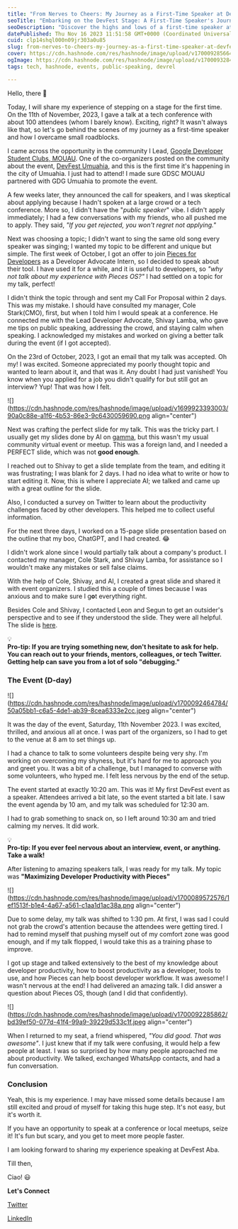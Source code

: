 ```yaml
---
title: "From Nerves to Cheers: My Journey as a First-Time Speaker at DevFest"
seoTitle: "Embarking on the DevFest Stage: A First-Time Speaker's Journey from Ne"
seoDescription: "Discover the highs and lows of a first-time speaker at DevFest, from conquering nerves to earning cheers."
datePublished: Thu Nov 16 2023 11:51:58 GMT+0000 (Coordinated Universal Time)
cuid: clp14shql000n09jr303a0u85
slug: from-nerves-to-cheers-my-journey-as-a-first-time-speaker-at-devfest
cover: https://cdn.hashnode.com/res/hashnode/image/upload/v1700092856645/36367427-190a-4292-a56b-ed836f887928.png
ogImage: https://cdn.hashnode.com/res/hashnode/image/upload/v1700093284090/e579f73c-6c1c-4a31-9e1a-6e056bc7eb90.png
tags: tech, hashnode, events, public-speaking, devrel

---
```


Hello, there 👋

Today, I will share my experience of stepping on a stage for the first time. On the 11th of November, 2023, I gave a talk at a tech conference with about 100 attendees (whom I barely know). Exciting, right? It wasn't always like that, so let's go behind the scenes of my journey as a first-time speaker and how I overcame small roadblocks.

I came across the opportunity in the community I Lead, [Google Developer Student Clubs, MOUAU](https://gdsc.community.dev/michael-okpara-university-of-agriculture-umudike/). One of the co-organizers posted on the community about the event, [DevFest Umuahia](https://gdg.community.dev/events/details/google-gdg-umuahia-presents-devfest-umuahia-2023/), and this is the first time it's happening in the city of Umuahia. I just had to attend! I made sure GDSC MOUAU partnered with GDG Umuahia to promote the event.

A few weeks later, they announced the call for speakers, and I was skeptical about applying because I hadn't spoken at a large crowd or a tech conference. More so, I didn't have the "*public speaker*" vibe. I didn't apply immediately; I had a few conversations with my friends, who all pushed me to apply. They said, *"If you get rejected, you won't regret not applying."*

Next was choosing a topic; I didn't want to sing the same old song every speaker was singing; I wanted my topic to be different and unique but simple. The first week of October, I got an offer to join [Pieces for Developers](https://pieces.app/) as a Developer Advocate Intern, so I decided to speak about their tool. I have used it for a while, and it is useful to developers, so *"why not talk about my experience with Pieces OS?"* I had settled on a topic for my talk, perfect!

I didn't think the topic through and sent my Call For Proposal within 2 days. This was my mistake. I should have consulted my manager, Cole Stark(CMO), first, but when I told him I would speak at a conference. He connected me with the Lead Developer Advocate, Shivay Lamba, who gave me tips on public speaking, addressing the crowd, and staying calm when speaking. I acknowledged my mistakes and worked on giving a better talk during the event (if I got accepted).

On the 23rd of October, 2023, I got an email that my talk was accepted. Oh my! I was excited. Someone appreciated my poorly thought topic and wanted to learn about it, and that was it. Any doubt I had just vanished! You know when you applied for a job you didn't qualify for but still got an interview? Yup! That was how I felt.

![](https://cdn.hashnode.com/res/hashnode/image/upload/v1699923393003/90a0c88e-a1f6-4b53-86e3-9c6430059690.png align="center")

Next was crafting the perfect slide for my talk. This was the tricky part. I usually get my slides done by AI on [gamma](https://gamma.app/), but this wasn't my usual community virtual event or meetup. This was a foreign land, and I needed a PERFECT slide, which was not **good enough**.

I reached out to Shivay to get a slide template from the team, and editing it was frustrating; I was blank for 2 days. I had no idea what to write or how to start editing it. Now, this is where I appreciate AI; we talked and came up with a great outline for the slide.

Also, I conducted a survey on Twitter to learn about the productivity challenges faced by other developers. This helped me to collect useful information.

For the next three days, I worked on a 15-page slide presentation based on the outline that my boo, ChatGPT, and I had created. 😂

I didn't work alone since I would partially talk about a company's product. I contacted my manager, Cole Stark, and Shivay Lamba, for assistance so I wouldn't make any mistakes or sell false claims.

With the help of Cole, Shivay, and AI, I created a great slide and shared it with event organizers. I studied this a couple of times because I was anxious and to make sure I g**o**t everything right.

Besides Cole and Shivay, I contacted Leon and Segun to get an outsider's perspective and to see if they understood the slide. They were all helpful. The slide is [here](https://docs.google.com/presentation/d/1o7F-MQ87FqPsGIxlNf9tnrH7XvOQgx3h/edit?usp=sharing&ouid=112963019252710584877&rtpof=true&sd=true).

<div data-node-type="callout">
<div data-node-type="callout-emoji">💡</div>
<div data-node-type="callout-text"><strong>Pro-tip: If you are trying something new, don't hesitate to ask for help. You can reach out to your friends, mentors, colleagues, or tech Twitter. Getting help can save you from a lot of solo "debugging."</strong></div>
</div>

### The Event (D-day)

![](https://cdn.hashnode.com/res/hashnode/image/upload/v1700092464784/50a05bb1-c6a5-4de1-ab39-8cea6333e2cc.jpeg align="center")

It was the day of the event, Saturday, 11th November 2023. I was excited, thrilled, and anxious all at once. I was part of the organizers, so I had to get to the venue at 8 am to set things up.

I had a chance to talk to some volunteers despite being very shy. I'm working on overcoming my shyness, but it's hard for me to approach you and greet you. It was a bit of a challenge, but I managed to converse with some volunteers, who hyped me. I felt less nervous by the end of the setup.

The event started at exactly 10:20 am. This was it! My first DevFest event as a speaker. Attendees arrived a bit late, so the event started a bit late. I saw the event agenda by 10 am, and my talk was scheduled for 12:30 am.

I had to grab something to snack on, so I left around 10:30 am and tried calming my nerves. It did work.

<div data-node-type="callout">
<div data-node-type="callout-emoji">💡</div>
<div data-node-type="callout-text"><strong>Pro-tip: If you ever feel nervous about an interview, event, or anything. Take a walk!</strong></div>
</div>

After listening to amazing speakers talk, I was ready for my talk. My topic was **"Maximizing Developer Productivity with Pieces"**

![](https://cdn.hashnode.com/res/hashnode/image/upload/v1700089572576/1ef1513f-b1e4-4a67-a561-c1aa1d1ac38a.png align="center")

Due to some delay, my talk was shifted to 1:30 pm. At first, I was sad I could not grab the crowd's attention because the attendees were getting tired. I had to remind myself that pushing myself out of my comfort zone was good enough, and if my talk flopped, I would take this as a training phase to improve.

I got up stage and talked extensively to the best of my knowledge about developer productivity, how to boost productivity as a developer, tools to use, and how Pieces can help boost developer workflow. It was awesome! I wasn't nervous at the end! I had delivered an amazing talk. I did answer a question about Pieces OS, though (and I did that confidently).

![](https://cdn.hashnode.com/res/hashnode/image/upload/v1700092285862/bd39ef50-077d-41f4-99a9-39229d533c1f.jpeg align="center")

When I returned to my seat, a friend whispered, *"You did good. That was awesome"*. I just knew that if my talk were confusing, it would help a few people at least. I was so surprised by how many people approached me about productivity. We talked, exchanged WhatsApp contacts, and had a fun conversation.

### Conclusion

Yeah, this is my experience. I may have missed some details because I am still excited and proud of myself for taking this huge step. It's not easy, but it's worth it.

If you have an opportunity to speak at a conference or local meetups, seize it! It's fun but scary, and you get to meet more people faster.

I am looking forward to sharing my experience speaking at DevFest Aba.

Till then,

Ciao! 😃

**Let's Connect**

[Twitter](https://twitter.com/sophiairoegbu_)

[LinkedIn](https://www.linkedin.com/m/in/sophia-iroegbu)